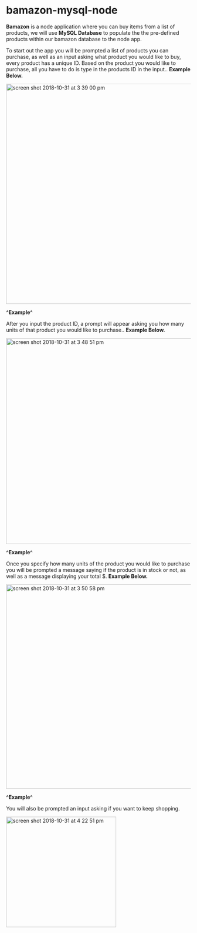 # bamazon-mysql-node


**Bamazon** is a node application where you can buy items
from a list of products, we will use **MySQL Database** to populate 
the the pre-defined products within our bamazon database to the node app.


To start out the app you will be prompted a list
of products you can purchase, as well as an input asking 
what product you would like to buy, every product has a unique ID. 
Based on the product you would like to purchase, all you have to do
is type in the products ID in the input.. **Example Below.**

<img width="598" alt="screen shot 2018-10-31 at 3 39 00 pm" src="https://user-images.githubusercontent.com/40408849/47817232-29d1a880-dd23-11e8-8107-f021ddc31899.png">


**^Example^**


After you input the product ID, a prompt will
appear asking you how many units of that product
you would like to purchase.. **Example Below.**


<img width="559" alt="screen shot 2018-10-31 at 3 48 51 pm" src="https://user-images.githubusercontent.com/40408849/47817768-85e8fc80-dd24-11e8-9f69-074b2acf0ab9.png">



**^Example^**


Once you specify how many units of the product
you would like to purchase you will be prompted a
message saying if the product is in stock or not, 
 as well as a message displaying your total $. **Example Below.**
 
 <img width="555" alt="screen shot 2018-10-31 at 3 50 58 pm" src="https://user-images.githubusercontent.com/40408849/47818501-15db7600-dd26-11e8-8b0b-f93a73e3423f.png">
 
**^Example^** 


You will also be prompted an input asking if you want to keep shopping.


<img width="300" alt="screen shot 2018-10-31 at 4 22 51 pm" src="https://user-images.githubusercontent.com/40408849/47819723-5a1c4580-dd29-11e8-9d0e-9e1d0fd088ad.png">


